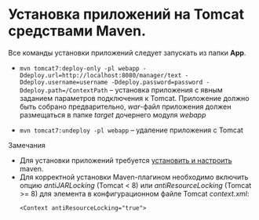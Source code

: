 # Установка приложений на Tomcat средствами Maven.
Все команды установки приложений следует запускать из папки **App**.
- `mvn tomcat7:deploy-only -pl webapp -Ddeploy.url=http://localhost:8080/manager/text -Ddeploy.username=username -Ddeploy.password=password -Ddeploy.path=/ContextPath` – установка приложения с явным заданием параметров подключения к Tomcat. 
Приложение должно быть собрано предварительно, *war*-файл приложения должен размещаться в папке *target* дочернего модуля *webapp*

- `mvn tomcat7:undeploy -pl webapp` – удаление приложения с Tomcat

Замечания
- Для установки приложений требуется [установить и настроить](maven-installation.md) maven.
- Для корректной установки Maven-плагином необходимо включить опцию *antiJARLocking* (Tomcat < 8) или *antiResourceLocking* (Tomcat >= 8) для элемента *<Context>* в конфигурационном файле Tomcat *context.xml*: 
    ```
    <Context antiResourceLocking="true">
    ```
